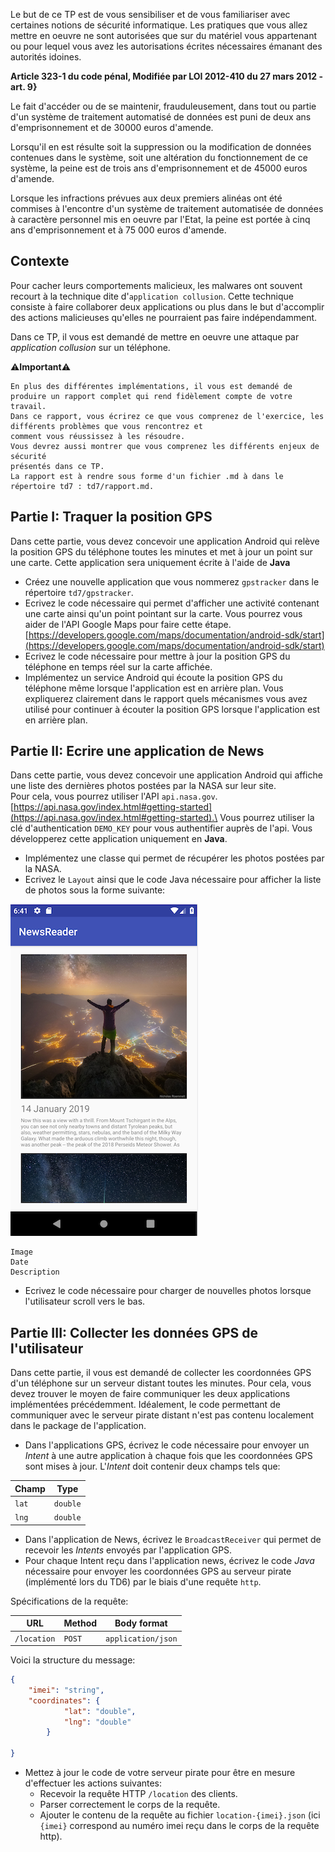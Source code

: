 Le but de ce TP est de vous sensibiliser et de vous familiariser avec certaines notions de sécurité informatique.
Les pratiques que vous allez mettre en oeuvre ne sont autorisées que sur du matériel vous appartenant ou pour lequel
vous avez les autorisations écrites nécessaires émanant des autorités idoines.

**Article 323-1 du code pénal, Modifiée par LOI 2012-410 du 27 mars 2012 - art. 9}**

Le fait d'accéder ou de se maintenir, frauduleusement, dans tout ou partie d'un système de traitement automatisé de données est puni de deux ans d'emprisonnement et de 30000 euros d'amende.

Lorsqu'il en est résulte soit la suppression ou la modification de données contenues dans le système, soit une altération du fonctionnement de ce système, la peine est de trois ans d'emprisonnement et de 45000 euros d'amende.

Lorsque les infractions prévues aux deux premiers alinéas ont été commises à l'encontre d'un système de traitement automatisée de données à caractère personnel mis en oeuvre par l'Etat, la peine est portée à cinq ans d'emprisonnement et à 75 000 euros d'amende.


## Contexte

Pour cacher leurs comportements malicieux, les malwares ont souvent recourt à la technique dite d'`application collusion`.
Cette technique consiste à faire collaborer deux applications ou plus dans le but d'accomplir des actions malicieuses
qu'elles ne pourraient pas faire indépendamment.

Dans ce TP, il vous est demandé de mettre en oeuvre une attaque par *application collusion* sur un téléphone.


️⚠️**Important**️⚠️
```
En plus des différentes implémentations, il vous est demandé de produire un rapport complet qui rend fidèlement compte de votre travail.
Dans ce rapport, vous écrirez ce que vous comprenez de l'exercice, les différents problèmes que vous rencontrez et 
comment vous réussissez à les résoudre.
Vous devrez aussi montrer que vous comprenez les différents enjeux de sécurité 
présentés dans ce TP.
La rapport est à rendre sous forme d'un fichier .md à dans le répertoire td7 : td7/rapport.md.
```

## Partie I: Traquer la position GPS

Dans cette partie, vous devez concevoir une application Android qui relève la position GPS du téléphone toutes les 
minutes et met à jour un point sur une carte.
Cette application sera uniquement écrite à l'aide de **Java**

* Créez une nouvelle application que vous nommerez `gpstracker` dans le répertoire `td7/gpstracker`.
* Ecrivez le code nécessaire qui permet d'afficher une activité contenant une carte ainsi qu'un point pointant sur la carte.
Vous pourrez vous aider de l'API Google Maps pour faire cette étape. [https://developers.google.com/maps/documentation/android-sdk/start](https://developers.google.com/maps/documentation/android-sdk/start)
* Ecrivez le code nécessaire pour mettre à jour la position GPS du téléphone en temps réel sur la carte affichée.
* Implémentez un service Android qui écoute la position GPS du téléphone même lorsque l'application est en arrière plan.
Vous expliquerez clairement dans le rapport quels mécanismes vous avez utilisé pour continuer à écouter la position
GPS lorsque l'application est en arrière plan.

## Partie II: Ecrire une application de News

Dans cette partie, vous devez concevoir une application Android qui affiche une liste des dernières photos postées par 
la NASA sur leur site.\
Pour cela, vous pourrez utiliser l'API `api.nasa.gov`. [https://api.nasa.gov/index.html#getting-started](https://api.nasa.gov/index.html#getting-started).\
Vous pourrez utiliser la clé d'authentication `DEMO_KEY` pour vous authentifier auprès de l'api.
Vous développerez cette application uniquement en **Java**.

* Implémentez une classe qui permet de récupérer les photos postées par la NASA.
* Ecrivez le `Layout` ainsi que le code Java nécessaire pour afficher la liste de photos sous la forme suivante:

![](nasa_layout.png) 
```
Image
Date
Description
```

* Ecrivez le code nécessaire pour charger de nouvelles photos lorsque l'utilisateur scroll vers le bas.


## Partie III: Collecter les données GPS de l'utilisateur

Dans cette partie, il vous est demandé de collecter les coordonnées GPS d'un téléphone sur un serveur distant toutes les 
minutes.
Pour cela, vous devez trouver le moyen de faire communiquer les deux applications implémentées précédemment.
Idéalement, le code permettant de communiquer avec le serveur pirate distant n'est pas contenu localement dans le 
package de l'application.

* Dans l'applications GPS, écrivez le code nécessaire pour envoyer un *Intent* à une autre application à chaque fois 
que les coordonnées GPS sont mises à jour. L'*Intent* doit contenir deux champs tels que:

| Champ         | Type          |
| ------------- | ------------- |
| `lat`         | `double`      |
| `lng`         | `double`      |

* Dans l'application de News, écrivez le `BroadcastReceiver` qui permet de recevoir les *Intents* envoyés par l'application
GPS.
* Pour chaque Intent reçu dans l'application news, écrivez le code *Java* nécessaire pour envoyer les coordonnées GPS au 
serveur pirate (implémenté lors du TD6) par le biais d'une requête `http`.

Spécifications de la requête:

| URL           | Method        | Body format        |
| ------------- | ------------- | ------------------ |
| `/location`   | `POST`        | `application/json` |

Voici la structure du message:
```json
{
	"imei": "string",
	"coordinates": {
			"lat": "double",
			"lng": "double"
		}
	
}
```
* Mettez à jour le code de votre serveur pirate pour être en mesure d'effectuer les actions suivantes:
	- Recevoir la requête HTTP `/location` des clients.
	- Parser correctement le corps de la requête.
	- Ajouter le contenu de la requête au fichier `location-{imei}.json` (ici `{imei}` correspond au numéro imei reçu
	dans le corps de la requête http).

